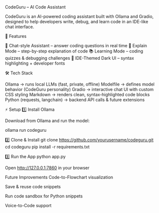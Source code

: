 CodeGuru – AI Code Assistant

CodeGuru is an AI-powered coding assistant built with Ollama and Gradio, designed to help developers write, debug, and learn code in an IDE-like chat interface.

🚀 Features

💬 Chat-style Assistant – answer coding questions in real time
🔎 Explain Mode – step-by-step explanation of code
📚 Learning Mode – coding quizzes & debugging challenges
🎨 IDE-Themed Dark UI – syntax highlighting + developer fonts

🛠️ Tech Stack

Ollama → runs local LLMs (fast, private, offline)
Modelfile → defines model behavior (CodeGuru personality)
Gradio → interactive chat UI with custom CSS styling
Markdown → renders clean, syntax-highlighted code blocks
Python (requests, langchain) → backend API calls & future extensions

⚡ Setup
1️⃣ Install Ollama

Download from Ollama
 and run the model:

ollama run codeguru

2️⃣ Clone & Install
git clone https://github.com/yourusername/codeguru.git
cd codeguru
pip install -r requirements.txt

3️⃣ Run the App
python app.py


Open http://127.0.0.1:7860
 in your browser


 Future Improvements
 Code-to-Flowchart visualization

 Save & reuse code snippets

 Run code sandbox for Python snippets

 Voice-to-Code support


